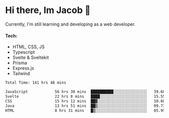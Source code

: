 # Hi there, Im Jacob 👋
Currently, I'm still learning and developing as a web developer.

#### Tech:
- HTML, CSS, JS
- Typescript
- Svelte & Sveltekit
- Prisma
- Express.js
- Tailwind

<!--START_SECTION:waka-->

```txt
Total Time: 141 hrs 48 mins

JavaScript            56 hrs 30 mins  ██████████░░░░░░░░░░░░░░░   39.68 %
Svelte                22 hrs 8 mins   ████░░░░░░░░░░░░░░░░░░░░░   15.55 %
CSS                   15 hrs 12 mins  ██▓░░░░░░░░░░░░░░░░░░░░░░   10.68 %
Java                  13 hrs 51 mins  ██▒░░░░░░░░░░░░░░░░░░░░░░   09.73 %
HTML                  8 hrs 31 mins   █▒░░░░░░░░░░░░░░░░░░░░░░░   05.99 %
```

<!--END_SECTION:waka-->
